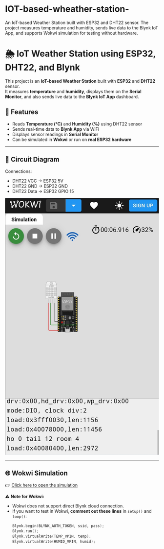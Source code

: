 # IOT-based-wheather-station-
An IoT-based Weather Station built with ESP32 and DHT22 sensor.  The project measures temperature and humidity, sends live data to the Blynk IoT App,  and supports Wokwi simulation for testing without hardware.
# 🌦️ IoT Weather Station using ESP32, DHT22, and Blynk

This project is an **IoT-based Weather Station** built with **ESP32** and **DHT22** sensor.  
It measures **temperature** and **humidity**, displays them on the **Serial Monitor**, and also sends live data to the **Blynk IoT App** dashboard.  

## 🚀 Features
- Reads **Temperature (°C)** and **Humidity (%)** using DHT22 sensor  
- Sends real-time data to **Blynk App** via WiFi  
- Displays sensor readings in **Serial Monitor**  
- Can be simulated in **Wokwi** or run on **real ESP32 hardware**  

---

## 🔌 Circuit Diagram
Connections:
- DHT22 VCC → ESP32 5V  
- DHT22 GND → ESP32 GND  
- DHT22 Data → ESP32 GPIO 15  

![Circuit Diagram](IMG_20250915_214045.jpg)  

---

## 🌐 Wokwi Simulation
👉 [Click here to open the simulation]()

⚠️ **Note for Wokwi:**  
- Wokwi does not support direct Blynk cloud connection.  
- If you want to test in Wokwi, **comment out these lines** in `setup()` and `loop()`:
  ```cpp
  Blynk.begin(BLYNK_AUTH_TOKEN, ssid, pass);
  Blynk.run();
  Blynk.virtualWrite(TEMP_VPIN, temp);
  Blynk.virtualWrite(HUMID_VPIN, humid);

